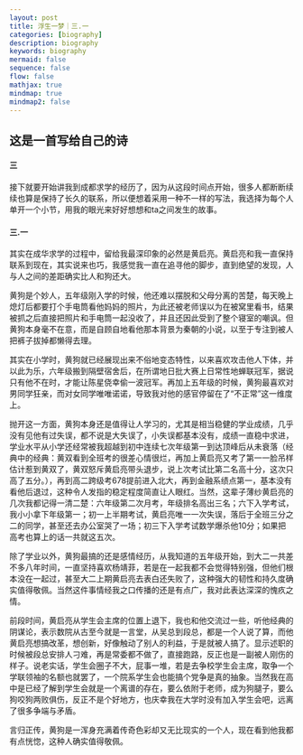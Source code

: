 ```yaml
---
layout: post
title: 浮生一梦｜三.一
categories: [biography]
description: biography
keywords: biography
mermaid: false
sequence: false
flow: false
mathjax: true
mindmap: true
mindmap2: false
---
```

## 这是一首写给自己的诗

#### 三
接下就要开始讲我到成都求学的经历了，因为从这段时间点开始，很多人都断断续续也算是保持了长久的联系，所以便想着采用一种不一样的写法，我选择为每个人单开一个小节，用我的眼光来好好想想和ta之间发生的故事。
#### 三.一
其实在成华求学的过程中，留给我最深印象的必然是黄启亮。黄启亮和我一直保持联系到现在，其实说来也巧，我感觉我一直在追寻他的脚步，直到绝望的发现，人与人之间的差距确实比人和狗还大。

黄狗是个妙人，五年级刚入学的时候，他还难以摆脱和父母分离的苦楚，每天晚上熄灯后都要打个手电筒看他妈妈的照片，为此还被老师误以为在被窝里看书，结果被抓之后直接把照片和手电筒一起没收了，并且还因此受到了整个寝室的嘲讽。但黄狗本身毫不在意，而是自顾自地看他那本背景为秦朝的小说，以至于专注到被人把裤子拔掉都懒得去理。

其实在小学时，黄狗就已经展现出来不俗地变态特性，以来喜欢攻击他人下体，并以此为乐，六年级搬到隔壁宿舍后，在所谓地日批大赛上日常性地蝉联冠军，据说只有他不在时，才能让陈星侥幸偷一波冠军。再加上五年级的时候，黄狗最喜欢对男同学狂亲，而对女同学唯唯诺诺，导致我对他的感官停留在了“不正常”这一维度上。

抛开这一方面，黄狗本身还是值得让人学习的，尤其是相当稳健的学业成绩，几乎没有见他有过失误，都不说是大失误了，小失误都基本没有，成绩一直稳中求进，学业水平从小学还经常被我超越到初中连续七次年级第一到达顶峰后从未衰落（经典中的经典：黄双看到全班考的很差心情很烂，再加上黄启亮又考了第一一脸吊样估计惹到黄双了，黄双怒斥黄启亮带头退步，说上次考试比第二名高十分，这次只高了五分。），再到高二跨级考678提前进入北大，再到金融系绩点第一，基本没有看他后退过，这种令人发指的稳定程度简直让人眼红。当然，这辈子薄纱黄启亮的几次我都记得一清二楚：六年级第二次月考，年级排名高出三名；六下入学考试，我小小拿下年级第一；初一上半期考试，黄启亮唯一一次失误，落后于全班三分之二的同学，甚至还去办公室哭了一场；初三下入学考试数学爆杀他10分；如果把高考也算上的话一共就这五次。

除了学业以外，黄狗最搞的还是感情经历，从我知道的五年级开始，到大二一共差不多八年时间，一直坚持喜欢杨靖菲，若是在一起我都不会觉得特别强，但他们根本没在一起过，甚至大二上期黄启亮去表白还失败了，这种强大的韧性和持久度确实值得敬佩。当然这件事情经我之口传播的还是有点广，我对此表达深深的愧疚之情。

前段时间，黄启亮从学生会主席的位置上退下，我也和他交流过一些，听他经典的阴谋论，表示数院从古至今就是一言堂，从吴总到段总，都是一个人说了算，而他黄启亮想搞改革，想创新，好像触动了别人的利益，于是就被人搞了。显示述职的时候被段总安排人刁难，再是常委都不做了，直接跑路，反正也是一副被人刚伤的样子。说老实话，学生会圈子不大，屁事一堆，若是去争校学生会主席，取争一个学联领袖的名额也就罢了，一个院系学生会也能搞个党争是真的抽象。当然我在高中是已经了解到学生会就是一个离谱的存在，要么依附于老师，成为狗腿子，要么狗咬狗两败俱伤，反正不是个好地方，也庆幸我在大学时没有加入学生会吧，远离了很多争端与矛盾。

言归正传，黄狗是一浑身充满着传奇色彩却又无比现实的一个人，现在看到他我都有点恍惚，这种人确实值得敬佩。